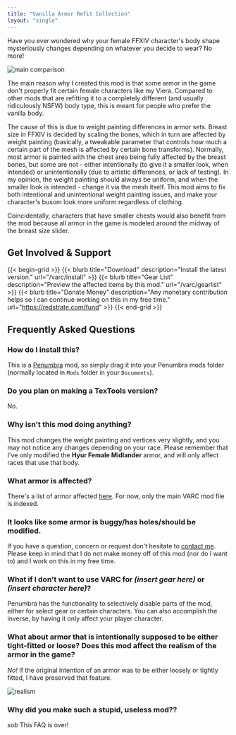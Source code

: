 ```yaml
---
title: "Vanilla Armor Refit Collection"
layout: "single"
---
```


Have you ever wondered why your female FFXIV character's body shape mysteriously changes depending on whatever you decide to wear? No more!

![main comparison](varc/main-comparison.png)

The main reason why I created this mod is that some armor in the game don't properly fit certain female characters like my Viera. Compared to other mods that are refitting it to a completely different (and usually ridiculously NSFW) body type, this is meant for people who prefer the vanilla body.

The cause of this is due to weight painting differences in armor sets. Breast size in FFXIV is decided by scaling the bones, which in turn are affected by weight painting (basically, a tweakable parameter that controls how much a certain part of the mesh is affected by certain bone transforms). Normally, most armor is painted with the chest area being fully affected by the breast bones, but some are not - either intentionally (to give it a smaller look, when intended) or unintentionally (due to artistic differences, or lack of testing). In my opinion, the weight painting should always be uniform, and when the smaller look is intended - change it via the mesh itself. This mod aims to fix both intentional and unintentional weight painting issues, and make your character's busom look more uniform regardless of clothing.

Coincidentally, characters that have smaller chests would also benefit from the mod because all armor in the game is modeled around the midway of the breast size slider.

## Get Involved & Support

{{< begin-grid >}}
{{< blurb title="Download" description="Install the latest version." url="/varc/install" >}}
{{< blurb title="Gear List" description="Preview the affected items by this mod." url="/varc/gearlist" >}}
{{< blurb title="Donate Money" description="Any monetary contribution helps so I can continue working on this in my free time." url="https://redstrate.com/fund" >}}
{{< end-grid >}}

## Frequently Asked Questions

### How do I install this?

This is a [Penumbra](https://github.com/xivdev/Penumbra) mod, so simply drag it into your Penumbra mods folder (normally located in `Mods` folder in your `Documents`).

### Do you plan on making a TexTools version?

No.

### Why isn't this mod doing anything?

This mod changes the weight painting and vertices very slightly, and you may not notice any changes depending on your race. Please remember that I've only modified the **Hyur Female Midlander** armor, and will only affect races that use that body.

### What armor is affected?

There's a list of armor affected [here](/varc/gearlist). For now, only the main VARC mod file is indexed.

### It looks like some armor is buggy/has holes/should be modified.

If you have a question, concern or request don't hesitate to [contact me](https://redstrate.com/contact). Please keep in mind that I do not make money off of this mod (nor do I want to) and I work on this in my free time.

### What if I don't want to use VARC for _(insert gear here)_ or _(insert character here)_?

Penumbra has the functionality to selectively disable parts of the mod, either for select gear or certain characters. You can also accomplish the inverse, by having it only affect your player character.

### What about armor that is intentionally supposed to be either tight-fitted or loose? Does this mod affect the realism of the armor in the game?

_No!_ If the original intention of an armor was to be either loosely or tightly fitted, I have preserved that feature.

![realism](varc/realism-comparison.png)

### Why did you make such a stupid, useless mod??

*sob* This FAQ is over!
